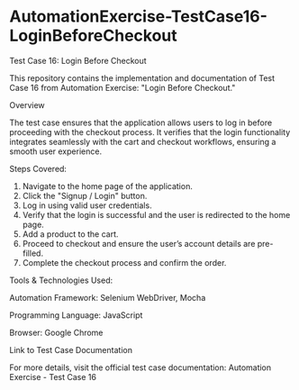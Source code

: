 ﻿# AutomationExercise-TestCase16-LoginBeforeCheckout
Test Case 16: Login Before Checkout

This repository contains the implementation and documentation of Test Case 16 from Automation Exercise: "Login Before Checkout."

Overview

The test case ensures that the application allows users to log in before proceeding with the checkout process. It verifies that the login functionality integrates seamlessly with the cart and checkout workflows, ensuring a smooth user experience.

Steps Covered:
1. Navigate to the home page of the application.
2. Click the "Signup / Login" button.
3. Log in using valid user credentials.
4. Verify that the login is successful and the user is redirected to the home page.
5. Add a product to the cart.
6. Proceed to checkout and ensure the user’s account details are pre-filled.
7. Complete the checkout process and confirm the order.

Tools & Technologies Used:

Automation Framework: Selenium WebDriver, Mocha

Programming Language: JavaScript

Browser: Google Chrome

Link to Test Case Documentation

For more details, visit the official test case documentation: Automation Exercise - Test Case 16
